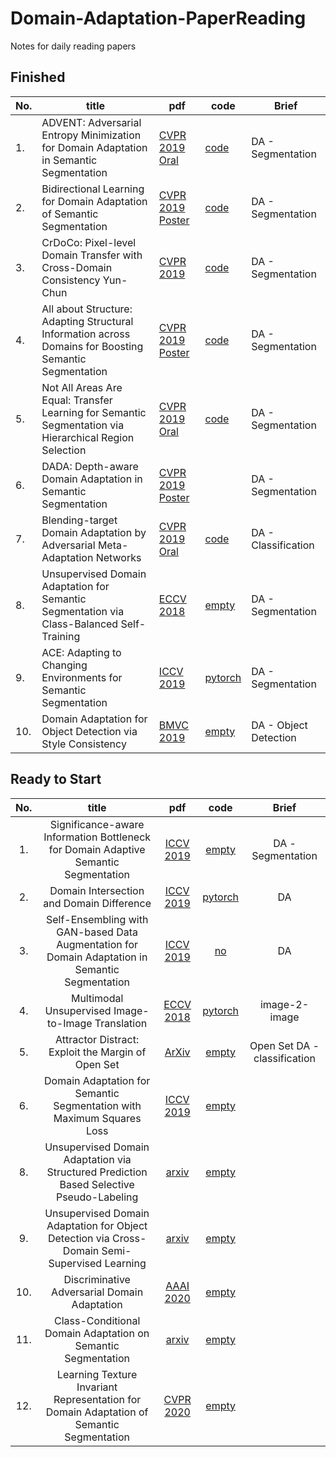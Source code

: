 # Domain-Adaptation-PaperReading
Notes for daily reading papers

## Finished

| No. | title | pdf | code | Brief| 
| --- | --- | --- | --- | --- |
| 1. |ADVENT: Adversarial Entropy Minimization for Domain Adaptation in Semantic Segmentation| [CVPR 2019 Oral]()| [code](https://github.com/valeoai/ADVENT)| DA - Segmentation |
| 2. |Bidirectional Learning for Domain Adaptation of Semantic Segmentation| [CVPR 2019 Poster]() |[code](https://github.com/liyunsheng13/BDL)| DA - Segmentation |
| 3. |CrDoCo: Pixel-level Domain Transfer with Cross-Domain Consistency Yun-Chun|[CVPR 2019]()|[code](https://yunchunchen.github.io/CrDoCo/) |DA - Segmentation|
| 4. |All about Structure: Adapting Structural Information across Domains for Boosting Semantic Segmentation|[CVPR 2019 Poster]()|[code](https://github.com/a514514772/DISE-Domain-Invariant-Structure-Extraction)|DA - Segmentation|
| 5. |Not All Areas Are Equal: Transfer Learning for Semantic Segmentation via Hierarchical Region Selection|[CVPR 2019 Oral]()|[code]()|DA - Segmentation|
| 6. |DADA: Depth-aware Domain Adaptation in Semantic Segmentation|[CVPR 2019 Poster]()||DA - Segmentation|
| 7. |Blending-target Domain Adaptation by Adversarial Meta-Adaptation Networks|[CVPR 2019 Oral]()|[code]()|DA - Classification|
| 8. |Unsupervised Domain Adaptation for Semantic Segmentation via Class-Balanced Self-Training|[ECCV 2018]() | [empty]()|DA - Segmentation|
| 9. | ACE: Adapting to Changing Environments for Semantic Segmentation |[ICCV 2019](https://arxiv.org/abs/1904.06268) | [pytorch](https://github.com/JarvisLL/ACE) |DA - Segmentation|
| 10. | Domain Adaptation for Object Detection via Style Consistency |[BMVC 2019](https://arxiv.org/abs/1911.10033) | [empty]() |DA - Object Detection|




## Ready to Start


| No. | title | pdf | code | Brief| 
| :-: | :-: | :-: | :-: | :-:|
|1. | Significance-aware Information Bottleneck for Domain Adaptive Semantic Segmentation|[ICCV 2019](https://arxiv.org/abs/1908.01925) | [empty]() | DA - Segmentation |
|2. | Domain Intersection and Domain Difference|[ICCV 2019](https://arxiv.org/abs/1908.11628)|[pytorch](https://github.com/sagiebenaim/DomainIntersectionDifference)|DA|
|3. | Self-Ensembling with GAN-based Data Augmentation for Domain Adaptation in Semantic Segmentation |[ICCV 2019](https://arxiv.org/pdf/1909.00589.pdf)|[no]()|DA|
|4. | Multimodal Unsupervised Image-to-Image Translation|[ECCV 2018](https://arxiv.org/pdf/1804.04732.pdf) | [pytorch](https://github.com/NVlabs/MUNIT) | image-2-image |
|5. | Attractor Distract: Exploit the Margin of Open Set |[ArXiv](https://arxiv.org/abs/1908.01925) | [empty]() | Open Set DA - classification | Aug. 7th,2019 |
|6. | Domain Adaptation for Semantic Segmentation with Maximum Squares Loss |[ICCV 2019](https://arxiv.org/abs/1909.13589) | [empty]() |  |7. | Unsupervised Domain Adaptation by Optical Flow Augmentation in Semantic Segmentation|[arxiv](https://arxiv.org/abs/1911.09652) | [empty]() | || 
|8. | Unsupervised Domain Adaptation via Structured Prediction Based Selective Pseudo-Labeling|[arxiv](https://arxiv.org/abs/1911.07982) | [empty]() | || 
|9. | Unsupervised Domain Adaptation for Object Detection via Cross-Domain Semi-Supervised Learning|[arxiv](https://arxiv.org/abs/1911.07158) | [empty]() | || 
|10. | Discriminative Adversarial Domain Adaptation |[AAAI 2020](https://arxiv.org/abs/1911.12036) | [empty]() | || 
|11. | Class-Conditional Domain Adaptation on Semantic Segmentation |[arxiv](https://arxiv.org/abs/1911.11981) | [empty]() | ||
|12. | Learning Texture Invariant Representation for Domain Adaptation of Semantic Segmentation |[CVPR 2020](https://arxiv.org/abs/2003.00867) | [empty]() | ||
